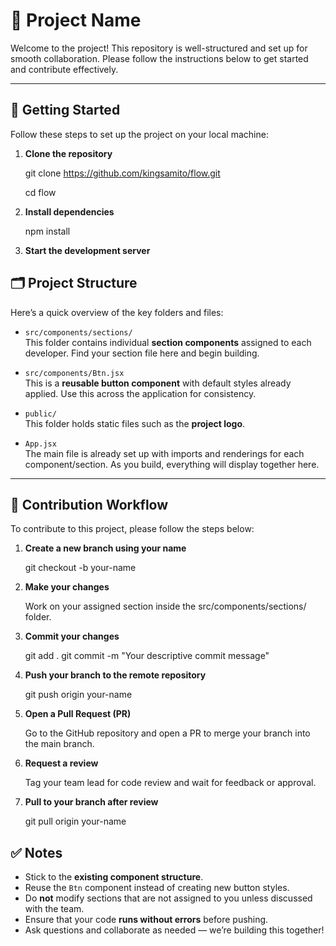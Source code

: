 # 🚧 Project Name

Welcome to the project! This repository is well-structured and set up for smooth collaboration. Please follow the instructions below to get started and contribute effectively.

---

## 🚀 Getting Started

Follow these steps to set up the project on your local machine:

1. **Clone the repository**
 
   git clone https://github.com/kingsamito/flow.git
   
   cd flow

2. **Install dependencies**
   
   npm install


3. **Start the development server**
    

## 🗂️ Project Structure

Here’s a quick overview of the key folders and files:

- `src/components/sections/`  
  This folder contains individual **section components** assigned to each developer. Find your section file here and begin building.

- `src/components/Btn.jsx`  
  This is a **reusable button component** with default styles already applied. Use this across the application for consistency.

- `public/`  
  This folder holds static files such as the **project logo**.

- `App.jsx`  
  The main file is already set up with imports and renderings for each component/section. As you build, everything will display together here.

---

## 🌿 Contribution Workflow

To contribute to this project, please follow the steps below:

1. **Create a new branch using your name**

   git checkout -b your-name

2. **Make your changes**

   Work on your assigned section inside the src/components/sections/ folder.

3. **Commit your changes**

   git add .
   git commit -m "Your descriptive commit message"

4. **Push your branch to the remote repository**

   git push origin your-name

5. **Open a Pull Request (PR)**

   Go to the GitHub repository and open a PR to merge your branch into the main branch.

6. **Request a review**

   Tag your team lead for code review and wait for feedback or approval.

7. **Pull to your branch after review**

   git pull origin your-name


## ✅ Notes

- Stick to the **existing component structure**.
- Reuse the `Btn` component instead of creating new button styles.
- Do **not** modify sections that are not assigned to you unless discussed with the team.
- Ensure that your code **runs without errors** before pushing.
- Ask questions and collaborate as needed — we’re building this together!
